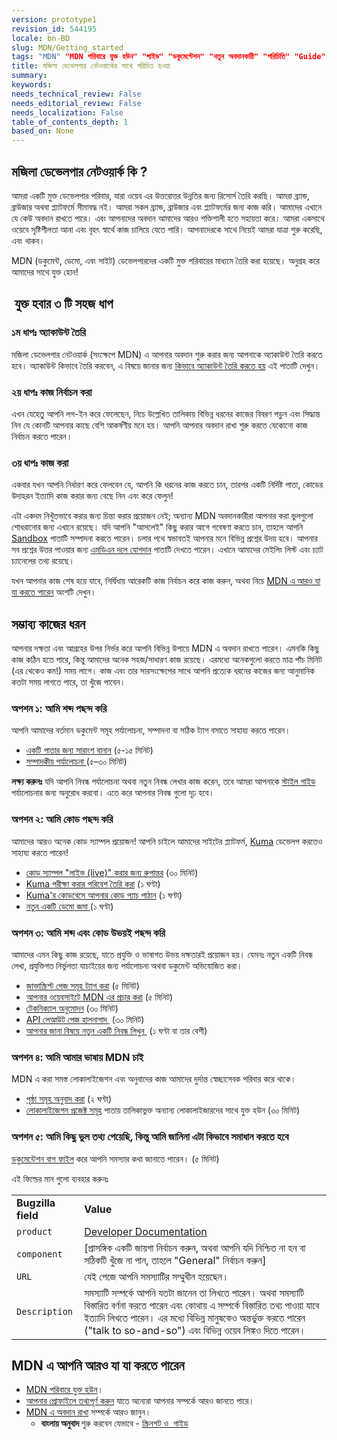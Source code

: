 ```yaml
---
version: prototype1
revision_id: 544195
locale: bn-BD
slug: MDN/Getting_started
tags: "MDN" "MDN পরিবারে যুক্ত হউন" "গাইড" "ডকুমেন্টেশন" "নতুন অবদানকারী" "পরিচিতি" "Guide" "MDN Project" "Documentation" "Getting Started" "New Contributors"
title: মজিলা ডেভেলপার নেটওয়ার্কের সাথে পরিচিত হওয়া
summary: 
keywords: 
needs_technical_review: False
needs_editorial_review: False
needs_localization: False
table_of_contents_depth: 1
based_on: None
---
```

<h2 id=".E0.A6.AE.E0.A6.9C.E0.A6.BF.E0.A6.B2.E0.A6.BE_.E0.A6.A1.E0.A7.87.E0.A6.AD.E0.A7.87.E0.A6.B2.E0.A6.AA.E0.A6.BE.E0.A6.B0_.E0.A6.A8.E0.A7.87.E0.A6.9F.E0.A6.93.E0.A7.9F.E0.A6.BE.E0.A6.B0.E0.A7.8D.E0.A6.95_.E0.A6.95.E0.A6.BF_.3F">মজিলা ডেভেলপার নেটওয়ার্ক কি ?</h2>
<p>আমরা একটি মুক্ত ডেভেলপার পরিবার, যারা ওয়েব এর উত্তরোত্তর উন্নতির জন্য রিসোর্স তৈরি করছি। আমরা ব্র্যান্ড, ব্রাউজার অথবা প্ল্যাটফর্মে সীমাবদ্ধ নই। আমরা সকল ব্র্যান্ড, ব্রাউজার এবং প্ল্যাটফর্মের জন্য কাজ করি। আমাদের এখানে যে কেউ অবদান রাখতে পারে। এবং আপনাদের অবদান আমাদের আরও শক্তিশালী হতে সহায়তা করে। আমরা একসাথে ওয়েবে সৃষ্টিশীলতা আনা এবং বৃহৎ স্বার্থে কাজ চালিয়ে যেতে পারি। আপনাদেরকে সাথে নিয়েই আমরা যাত্রা শুরু করেছি, এবং থাকব।</p>
<p><span>MDN (ডকুমেন্ট, ডেমো, এবং সাইট) ডেভেলপারদের একটি মুক্ত পরিবারের মাধ্যমে তৈরি করা হয়েছে। অনুগ্রহ করে আমাদের সাথে যুক্ত হোন!</span></p>
<h2 id=".C2.A0.E0.A6.AF.E0.A7.81.E0.A6.95.E0.A7.8D.E0.A6.A4_.E0.A6.B9.E0.A6.AC.E0.A6.BE.E0.A6.B0_.E0.A7.A9_.E0.A6.9F.E0.A6.BF_.E0.A6.B8.E0.A6.B9.E0.A6.9C_.E0.A6.A7.E0.A6.BE.E0.A6.AA"><span>&nbsp;যুক্ত হবার ৩ টি সহজ ধাপ</span></h2>
<h3 id=".E0.A7.A7.E0.A6.AE_.E0.A6.A7.E0.A6.BE.E0.A6.AA.E0.A6.83_.E0.A6.85.E0.A7.8D.E0.A6.AF.E0.A6.BE.E0.A6.95.E0.A6.BE.E0.A6.89.E0.A6.A8.E0.A7.8D.E0.A6.9F_.E0.A6.A4.E0.A7.88.E0.A6.B0.E0.A6.BF">১ম ধাপঃ অ্যাকাউন্ট তৈরি</h3>
<p>মজিলা ডেভেলপার নেটওয়ার্ক (সংক্ষেপে MDN) এ আপনার অবদান শুরু করার জন্য আপনাকে অ্যাকাউন্ট তৈরি করতে হবে। অ্যাকাউন্ট কিভাবে তৈরি করবেন, এ বিষয়ে জানার জন্য <a href="/bn-BD/docs/MDN/Contribute/Howto/Create_an_MDN_account">কিভাবে অ্যাকাউন্ট তৈরি করতে হয়</a> এই পাতাটি দেখুন।</p>
<h3 id=".E0.A7.A8.E0.A7.9F_.E0.A6.A7.E0.A6.BE.E0.A6.AA.E0.A6.83_.E0.A6.95.E0.A6.BE.E0.A6.9C_.E0.A6.A8.E0.A6.BF.E0.A6.B0.E0.A7.8D.E0.A6.AC.E0.A6.BE.E0.A6.9A.E0.A6.A8_.E0.A6.95.E0.A6.B0.E0.A6.BE">২য় ধাপঃ কাজ নির্বাচন করা</h3>
<p>এখন যেহেতু আপনি লগ-ইন করে ফেলেছেন, নিচে উল্লেখিত তালিকায় বিভিন্ন ধরনের কাজের বিবরণ পড়ুন এবং সিদ্ধান্ত নিন যে কোনটি আপনার কাছে বেশি আকর্ষণীয় মনে হয়। আপনি আপনার অবদান রাখা শুরু করতে যেকোনো কাজ নির্বাচন করতে পারেন।</p>
<h3 id=".E0.A7.A9.E0.A7.9F_.E0.A6.A7.E0.A6.BE.E0.A6.AA.E0.A6.83_.E0.A6.95.E0.A6.BE.E0.A6.9C_.E0.A6.95.E0.A6.B0.E0.A6.BE">৩য় ধাপঃ কাজ করা</h3>
<p>একবার যখন আপনি নির্ধারণ করে ফেলবেন যে, আপনি কি ধরনের কাজ করতে চান, তারপর একটি নির্দিষ্ট পাতা, কোডের উদাহরন ইত্যাদি কাজ করার জন্য বেছে নিন এবং করে ফেলুন!</p>
<p>এটা একদম নিখুঁতভাবে করার জন্য চিন্তা করার প্রয়োজন নেই; অন্যান্য MDN অবদানকারীরা আপনার করা ভুলগুলো শোধরানোর জন্য এখানে রয়েছে। যদি আপনি "আসলেই" কিছু করার আগে গবেষণা করতে চান, তাহলে আপনি <a href="/en-US/docs/Sandbox">Sandbox</a> পাতাটি সম্পাদনা করতে পারেন। চলার পথে স্বভাবতই আপনার মনে বিভিন্ন প্রশ্নের উদয় হবে। আপনার সব প্রশ্নের উত্তর পাওয়ার জন্য <a href="/bn-BD/docs/Project:MDN/অবদান/দলে_যোগদান">এমডিএন দলে যোগদান</a> পাতাটি দেখতে পারেন। এখানে আমাদের মেইলিং লিস্ট এবং চ্যাট চ্যানেলের তথ্য রয়েছে।</p>
<p>যখন আপনার কাজ শেষ হয়ে যাবে, নির্দ্বিধায় আরেকটি কাজ নির্বাচন করে কাজ করুন, অথবা নিচে <a href="#Other_things_you_can_do_on_MDN">MDN এ আরও যা যা করতে পারেন</a> অংশটি দেখুন।</p>
<h2 id=".E0.A6.B8.E0.A6.AE.E0.A7.8D.E0.A6.AD.E0.A6.BE.E0.A6.AC.E0.A7.8D.E0.A6.AF_.E0.A6.95.E0.A6.BE.E0.A6.9C.E0.A7.87.E0.A6.B0_.E0.A6.A7.E0.A6.B0.E0.A6.A8">সম্ভাব্য কাজের ধরন</h2>
<p>আপনার দক্ষতা এবং আগ্রহের উপর নির্ভর করে আপনি বিভিন্ন উপায়ে MDN এ অবদান রাখতে পারেন। এমনকি কিছু কাজ কঠিন হতে পারে, কিন্তু আমাদের অনেক সহজ/সাধারণ কাজ রয়েছে। এরমধ্যে অনেকগুলো করতে মাত্র পাঁচ মিনিট (এর থেকেও কম!) সময় লাগে। কাজ এবং তার সারসংক্ষেপের সাথে আপনি প্রত্যেক ধরনের কাজের জন্য আনুমানিক কতটা সময় লাগতে পারে, তা খুঁজে পাবেন।</p>
<h3 id=".E0.A6.85.E0.A6.AA.E0.A6.B6.E0.A6.A8_.E0.A7.A7.3A_.E0.A6.86.E0.A6.AE.E0.A6.BF_.E0.A6.B6.E0.A6.AC.E0.A7.8D.E0.A6.A6_.E0.A6.AA.E0.A6.9B.E0.A6.A8.E0.A7.8D.E0.A6.A6_.E0.A6.95.E0.A6.B0.E0.A6.BF">অপশন ১: আমি শব্দ পছন্দ করি</h3>
<p>আপনি আমাদের বর্তমান ডকুমেন্ট সমূহ পর্যালোচনা, সম্পাদনা বা সঠিক ট্যাগ বসাতে সাহায্য করতে পারেন।</p>
<ul>
 <li><a href="/en-US/docs/MDN/Contribute/Howto/Set_the_summary_for_a_page">একটি পাতার জন্য সারাংশ বানান</a> (৫-১৫ মিনিট)</li>
 <li><a href="/en-US/docs/Project:MDN/Contributing/How_to/Do_an_editorial_review">সম্পাদকীয় পর্যালোচনা </a>(৫–৩০ মিনিট)</li>
</ul>
<div class="note">
 <strong>লক্ষ্য করুনঃ</strong> যদি আপনি নিবন্ধ পর্যালোচনা অথবা নতুন নিবন্ধ লেখার কাজ করেন, তবে আমরা আপনাকে <a href="/en-US/docs/Project:MDN/Style_guide">স্টাইল গাইড</a> পর্যালোচনার জন্য অনুরোধ করবো। এতে করে আপনার নিবন্ধ গুলো দৃঢ় হবে।</div>
<h3 id=".E0.A6.85.E0.A6.AA.E0.A6.B6.E0.A6.A8_.E0.A7.A8.3A_.E0.A6.86.E0.A6.AE.E0.A6.BF_.E0.A6.95.E0.A7.8B.E0.A6.A1_.E0.A6.AA.E0.A6.9B.E0.A6.A8.E0.A7.8D.E0.A6.A6_.E0.A6.95.E0.A6.B0.E0.A6.BF">অপশন ২: আমি কোড পছন্দ করি</h3>
<p>আমাদের আরও অনেক কোড স্যাম্পল প্রয়োজন! আপনি চাইলে আমাদের সাইটের প্ল্যাটফর্ম, <a href="https://developer.mozilla.org/en-US/docs/Project:MDN/Kuma">Kuma</a> ডেভেলপ করতেও সাহায্য করতে পারেন!</p>
<ul>
 <li><a href="/bn-BD/docs/MDN/Contribute/Howto/Convert_code_samples_to_be_live">কোড স্যাম্পল "লাইভ (live)" করার জন্য রুপান্তর</a> (৩০ মিনিট)</li>
 <li><a href="https://kuma.readthedocs.org/en/latest/installation-vagrant.html">Kuma পরীক্ষা করার পরিবেশ তৈরি করা</a> (১ ঘণ্টা)</li>
 <li><a href="https://github.com/mozilla/kuma#readme">Kuma'র কোডবেসে আপনার কোড প্যাচ পাঠান</a> (১ ঘণ্টা)</li>
 <li><a href="https://developer.mozilla.org/en-US/demos/submit">নতুন একটি ডেমো জমা </a>(১ ঘণ্টা)</li>
</ul>
<h3 id=".E0.A6.85.E0.A6.AA.E0.A6.B6.E0.A6.A8_.E0.A7.A9.3A_.E0.A6.86.E0.A6.AE.E0.A6.BF_.E0.A6.B6.E0.A6.AC.E0.A7.8D.E0.A6.A6_.E0.A6.8F.E0.A6.AC.E0.A6.82_.E0.A6.95.E0.A7.8B.E0.A6.A1_.E0.A6.89.E0.A6.AD.E0.A7.9F.E0.A6.87_.E0.A6.AA.E0.A6.9B.E0.A6.A8.E0.A7.8D.E0.A6.A6_.E0.A6.95.E0.A6.B0.E0.A6.BF">অপশন ৩: আমি শব্দ এবং কোড উভয়ই পছন্দ করি</h3>
<p>আমাদের এমন কিছু কাজ রয়েছে, যাতে প্রযুক্তি ও ভাষাগত উভয় দক্ষতারই প্রয়োজন হয়। যেমনঃ নতুন একটি নিবন্ধ লেখা, প্রযুক্তিগত নির্ভুলতা যাচাইয়ের জন্য পর্যালোচনা অথবা ডকুমেন্ট অভিযোজিত করা।</p>
<ul>
 <li><a href="/en-US/docs/Project:MDN/Contributing/How_to/Tag_JavaScript_pages">জাভাস্ক্রিপ্ট পেজ সমূহ ট্যাগ করা</a> (৫ মিনিট)</li>
 <li><a href="/en-US/docs/MDN/Promote">আপনার ওয়েবসাইটে MDN এর প্রচার করা</a> (৫ মিনিট)</li>
 <li><a href="/en-US/docs/Project:MDN/Contributing/How_to/Do_a_technical_review">টেকনিক্যাল অনুমোদন</a> (৩০ মিনিট)</li>
 <li><a href="/en-US/docs/Project:MDN/Contributing/How_to/Update_API_page_layout">API লেআউট পেজ হালনাগাদ&nbsp;</a> (৩০ মিনিট)</li>
 <li><a href="/en-US/docs/MDN/Contribute/Creating_and_editing_pages#Creating_a_new_page">আপনার জানা বিষয়ে নতুন একটি নিবন্ধ লিখুন&nbsp;</a> (১ ঘণ্টা বা তার বেশী)</li>
</ul>
<h3 id=".E0.A6.85.E0.A6.AA.E0.A6.B6.E0.A6.A8_.E0.A7.AA.3A_.E0.A6.86.E0.A6.AE.E0.A6.BF_.E0.A6.86.E0.A6.AE.E0.A6.BE.E0.A6.B0_.E0.A6.AD.E0.A6.BE.E0.A6.B7.E0.A6.BE.E0.A7.9F_MDN_.E0.A6.9A.E0.A6.BE.E0.A6.87">অপশন ৪: আমি আমার ভাষায় MDN চাই</h3>
<p>MDN এ করা সমস্ত লোকালাইজেশন এবং অনুবাদের কাজ আমাদের দুর্দান্ত স্বেচ্ছাসেবক পরিবার করে থাকে।</p>
<ul>
 <li><a href="/en-US/docs/MDN/Contribute/Localize/Translating_pages">পৃষ্ঠা সমূহ অনুবাদ করা</a> (২ ঘণ্টা)</li>
 <li><a href="/en-US/docs/Project:MDN/Localizing/Localization_projects">লোকালাইজেশন প্রজেক্ট সমূহ</a> পাতায় তালিকাভুক্ত অন্যান্য লোকালাইজারদের সাথে যুক্ত হউন (৩০ মিনিট)</li>
</ul>
<h3 id=".E0.A6.85.E0.A6.AA.E0.A6.B6.E0.A6.A8_.E0.A7.AB.3A_.E0.A6.86.E0.A6.AE.E0.A6.BF_.E0.A6.95.E0.A6.BF.E0.A6.9B.E0.A7.81_.E0.A6.AD.E0.A7.81.E0.A6.B2_.E0.A6.A4.E0.A6.A5.E0.A7.8D.E0.A6.AF_.E0.A6.AA.E0.A7.87.E0.A7.9F.E0.A7.87.E0.A6.9B.E0.A6.BF.2C_.E0.A6.95.E0.A6.BF.E0.A6.A8.E0.A7.8D.E0.A6.A4.E0.A7.81_.E0.A6.86.E0.A6.AE.E0.A6.BF_.E0.A6.9C.E0.A6.BE.E0.A6.A8.E0.A6.BF.E0.A6.A8.E0.A6.BE_.E0.A6.8F.E0.A6.9F.E0.A6.BE_.E0.A6.95.E0.A6.BF.E0.A6.AD.E0.A6.BE.E0.A6.AC.E0.A7.87_.E0.A6.B8.E0.A6.AE.E0.A6.BE.E0.A6.A7.E0.A6.BE.E0.A6.A8_.E0.A6.95.E0.A6.B0.E0.A6.A4.E0.A7.87_.E0.A6.B9.E0.A6.AC.E0.A7.87">অপশন ৫: আমি কিছু ভুল তথ্য পেয়েছি, কিন্তু আমি জানিনা এটা কিভাবে সমাধান করতে হবে</h3>
<p><a class="external" href="https://bugzilla.mozilla.org/enter_bug.cgi?product=Mozilla%20Developer%20Network">ডকুমেন্টেশন বাগ ফাইল</a> করে আপনি সমস্যার কথা জানাতে পারেন। (৫ মিনিট)</p>
<p>এই ফিল্ডের মান গুলো ব্যবহার করুনঃ</p>
<table class="standard-table">
 <tbody>
  <tr>
   <td><strong>Bugzilla field</strong></td>
   <td><strong>Value</strong></td>
  </tr>
  <tr>
   <td><code>product</code></td>
   <td><a href="https://bugzilla.mozilla.org/enter_bug.cgi?product=Developer+Documentation">Developer Documentation</a></td>
  </tr>
  <tr>
   <td><code>component</code></td>
   <td>[প্রাসঙ্গিক একটি জায়গা নির্বাচন করুন, অথবা আপনি যদি নিশ্চিত না হন বা সঠিকটি খুঁজে না পান, তাহলে "General" নির্বাচন করুন]</td>
  </tr>
  <tr>
   <td><code>URL</code></td>
   <td>যেই পেজে আপনি সমস্যাটির সম্মুখীন হয়েছেন।</td>
  </tr>
  <tr>
   <td><code>Description</code></td>
   <td>সমস্যাটি সম্পর্কে আপনি যতটা জানেন তা লিখতে পারেন। অথবা সমস্যাটি বিস্তারিত বর্ণনা করতে পারেন এবং কোথায় এ সম্পর্কে বিস্তারিত তথ্য পাওয়া যাবে ইত্যাদি লিখতে পারেন। এর মধ্যে বিভিন্ন মানুষকেও অন্তর্ভুক্ত করতে পারেন ("talk to so-and-so") এবং বিভিন্ন ওয়েব লিঙ্কও দিতে পারেন।</td>
  </tr>
 </tbody>
</table>
<h2 id="MDN_.E0.A6.8F_.E0.A6.86.E0.A6.AA.E0.A6.A8.E0.A6.BF_.E0.A6.86.E0.A6.B0.E0.A6.93_.E0.A6.AF.E0.A6.BE_.E0.A6.AF.E0.A6.BE_.E0.A6.95.E0.A6.B0.E0.A6.A4.E0.A7.87_.E0.A6.AA.E0.A6.BE.E0.A6.B0.E0.A7.87.E0.A6.A8">MDN এ আপনি আরও যা যা করতে পারেন</h2>
<ul>
 <li><a href="/bn-BD/docs/Project:en/Project:Community">MDN পরিবারে যুক্ত হউন</a>।</li>
 <li><a href="/en-US/profile">আপনার প্রোফাইলে তথ্যপূর্ণ করুন</a> যাতে অন্যেরা আপনার সম্পর্কে আরও জানতে পারে।</li>
 <li><a href="/bn-BD/docs/MDN/Contribute">MDN এ অবদান রাখা</a> সম্পর্কে আরও জানুন।
  <ul>
   <li><strong>বাংলায় অনুবাদ </strong>শুরু করবেন যেভাবে - <a href="/bn-BD/docs/Project:MDN/%E0%A6%85%E0%A6%AC%E0%A6%A6%E0%A6%BE%E0%A6%A8/mozillabd-l10n-team">স্ক্রিনশট ও&nbsp; গাইড</a></li>
  </ul>
 </li>
</ul>

